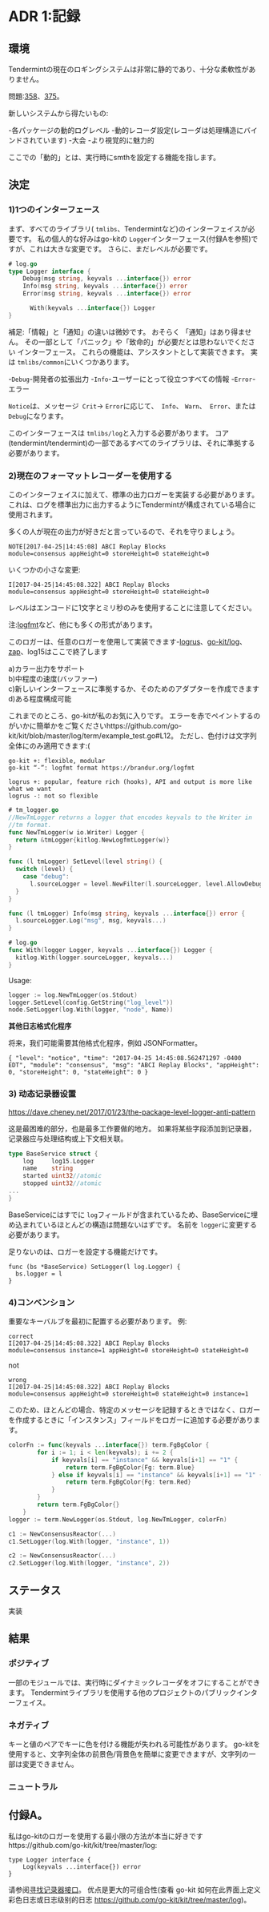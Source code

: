# ADR 1:記録

## 環境

Tendermintの現在のロギングシステムは非常に静的であり、十分な柔軟性がありません。

問題:[358](https://github.com/tendermint/tendermint/issues/358)、[375](https://github.com/tendermint/tendermint/issues/375)。

新しいシステムから得たいもの:

-各パッケージの動的ログレベル
-動的レコーダ設定(レコーダは処理構造にバインドされています)
-大会
-より視覚的に魅力的

ここでの「動的」とは、実行時にsmthを設定する機能を指します。

## 決定

### 1)1つのインターフェース

まず、すべてのライブラリ( `tmlibs`、Tendermintなど)のインターフェイスが必要です。 私の個人的な好みはgo-kitの `Logger`インターフェース(付録Aを参照)ですが、これは大きな変更です。 さらに、まだレベルが必要です。

```go
# log.go
type Logger interface {
    Debug(msg string, keyvals ...interface{}) error
    Info(msg string, keyvals ...interface{}) error
    Error(msg string, keyvals ...interface{}) error

	  With(keyvals ...interface{}) Logger
}
```

補足:「情報」と「通知」の違いは微妙です。 おそらく
「通知」はあり得ません。 その一部として「パニック」や「致命的」が必要だとは思わないでください
インターフェース。 これらの機能は、アシスタントとして実装できます。 実は
`tmlibs/common`にいくつかあります。

-`Debug`-開発者の拡張出力
-`Info`-ユーザーにとって役立つすべての情報
-`Error`-エラー

`Notice`は、メッセージ` Crit`-> `Error`に応じて、` Info`、 `Warn`、` Error`、または `Debug`になります。

このインターフェースは `tmlibs/log`と入力する必要があります。 コア(tendermint/tendermint)の一部であるすべてのライブラリは、それに準拠する必要があります。

### 2)現在のフォーマットレコーダーを使用する

このインターフェイスに加えて、標準の出力ロガーを実装する必要があります。これは、ログを標準出力に出力するようにTendermintが構成されている場合に使用されます。

多くの人が現在の出力が好きだと言っているので、それを守りましょう。

```
NOTE[2017-04-25|14:45:08] ABCI Replay Blocks                       module=consensus appHeight=0 storeHeight=0 stateHeight=0
```

いくつかの小さな変更:

```
I[2017-04-25|14:45:08.322] ABCI Replay Blocks            module=consensus appHeight=0 storeHeight=0 stateHeight=0
```

レベルはエンコードに1文字とミリ秒のみを使用することに注意してください。

注:[logfmt](https://brandur.org/logfmt)など、他にも多くの形式があります。

このロガーは、任意のロガーを使用して実装できます-[logrus](https://github.com/sirupsen/logrus)、[go-kit/log](https://github.com/go-kit/kit/tree/master/log)、[zap](https://github.com/uber-go/zap)、log15はここで終了します

a)カラー出力をサポート<br>
b)中程度の速度(バッファー)<br>
c)新しいインターフェースに準拠するか、そのためのアダプターを作成できます<br>
d)ある程度構成可能<br>

これまでのところ、go-kitが私のお気に入りです。 エラーを赤でペイントするのがいかに簡単かをご覧くださいhttps://github.com/go-kit/kit/blob/master/log/term/example_test.go#L12。 ただし、色付けは文字列全体にのみ適用できます:(

```
go-kit +: flexible, modular
go-kit “-”: logfmt format https://brandur.org/logfmt

logrus +: popular, feature rich (hooks), API and output is more like what we want
logrus -: not so flexible
```

```go
# tm_logger.go
//NewTmLogger returns a logger that encodes keyvals to the Writer in
//tm format.
func NewTmLogger(w io.Writer) Logger {
  return &tmLogger{kitlog.NewLogfmtLogger(w)}
}

func (l tmLogger) SetLevel(level string() {
  switch (level) {
    case "debug":
      l.sourceLogger = level.NewFilter(l.sourceLogger, level.AllowDebug())
  }
}

func (l tmLogger) Info(msg string, keyvals ...interface{}) error {
  l.sourceLogger.Log("msg", msg, keyvals...)
}

# log.go
func With(logger Logger, keyvals ...interface{}) Logger {
  kitlog.With(logger.sourceLogger, keyvals...)
}
```

Usage:

```go
logger := log.NewTmLogger(os.Stdout)
logger.SetLevel(config.GetString("log_level"))
node.SetLogger(log.With(logger, "node", Name))
```

**其他日志格式化程序**

将来，我们可能需要其他格式化程序，例如 JSONFormatter。

```
{ "level": "notice", "time": "2017-04-25 14:45:08.562471297 -0400 EDT", "module": "consensus", "msg": "ABCI Replay Blocks", "appHeight": 0, "storeHeight": 0, "stateHeight": 0 }
```

### 3) 动态记录器设置

https://dave.cheney.net/2017/01/23/the-package-level-logger-anti-pattern

这是最困难的部分，也是最多工作要做的地方。 如果将某些字段添加到记录器，记录器应与处理结构或上下文相关联。

```go
type BaseService struct {
    log     log15.Logger
    name    string
    started uint32//atomic
    stopped uint32//atomic
...
}
```

BaseServiceにはすでに `log`フィールドが含まれているため、BaseServiceに埋め込まれているほとんどの構造は問題ないはずです。 名前を `logger`に変更する必要があります。

足りないのは、ロガーを設定する機能だけです。

```
func (bs *BaseService) SetLogger(l log.Logger) {
  bs.logger = l
}
```

### 4)コンベンション

重要なキーバルブを最初に配置する必要があります。 例:

```
correct
I[2017-04-25|14:45:08.322] ABCI Replay Blocks                       module=consensus instance=1 appHeight=0 storeHeight=0 stateHeight=0
```

not

```
wrong
I[2017-04-25|14:45:08.322] ABCI Replay Blocks                       module=consensus appHeight=0 storeHeight=0 stateHeight=0 instance=1
```

このため、ほとんどの場合、特定のメッセージを記録するときではなく、ロガーを作成するときに「インスタンス」フィールドをロガーに追加する必要があります。

```go
colorFn := func(keyvals ...interface{}) term.FgBgColor {
		for i := 1; i < len(keyvals); i += 2 {
			if keyvals[i] == "instance" && keyvals[i+1] == "1" {
				return term.FgBgColor{Fg: term.Blue}
			} else if keyvals[i] == "instance" && keyvals[i+1] == "1" {
				return term.FgBgColor{Fg: term.Red}
			}
		}
		return term.FgBgColor{}
	}
logger := term.NewLogger(os.Stdout, log.NewTmLogger, colorFn)

c1 := NewConsensusReactor(...)
c1.SetLogger(log.With(logger, "instance", 1))

c2 := NewConsensusReactor(...)
c2.SetLogger(log.With(logger, "instance", 2))
```

## ステータス

実装

## 結果

### ポジティブ

一部のモジュールでは、実行時にダイナミックレコーダをオフにすることができます。 Tendermintライブラリを使用する他のプロジェクトのパブリックインターフェイス。

### ネガティブ

キーと値のペアでキーに色を付ける機能が失われる可能性があります。 go-kitを使用すると、文字列全体の前景色/背景色を簡単に変更できますが、文字列の一部は変更できません。

### ニュートラル

## 付録A。

私はgo-kitのロガーを使用する最小限の方法が本当に好きですhttps://github.com/go-kit/kit/tree/master/log:

```
type Logger interface {
    Log(keyvals ...interface{}) error
}
```

请参阅[寻找记录器接口](https://go-talks.appspot.com/github.com/ChrisHines/talks/structured-logging/structured-logging.slide)。 优点是更大的可组合性(查看 go-kit 如何在此界面上定义彩色日志或日志级别的日志 https://github.com/go-kit/kit/tree/master/log)。
